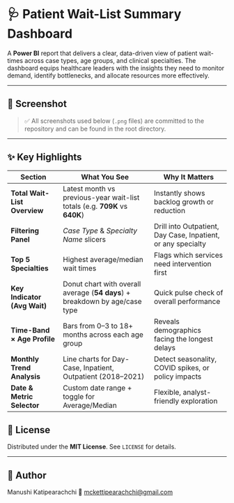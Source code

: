 # 🩺 Patient Wait-List Summary Dashboard

A **Power BI** report that delivers a clear, data-driven view of patient wait-times across case types, age groups, and clinical specialties. The dashboard equips healthcare leaders with the insights they need to monitor demand, identify bottlenecks, and allocate resources more effectively.

---

## 📸 Screenshot
> ✅ All screenshots used below (`.png` files) are committed to the repository and can be found in the root directory.
---

## ✨ Key Highlights

| Section                          | What You See                                                                   | Why It Matters                                      |
|----------------------------------|--------------------------------------------------------------------------------|-----------------------------------------------------|
| **Total Wait-List Overview**     | Latest month vs previous-year wait-list totals (e.g. **709K** vs **640K**)     | Instantly shows backlog growth or reduction         |
| **Filtering Panel**              | *Case Type* & *Specialty Name* slicers                                         | Drill into Outpatient, Day Case, Inpatient, or any specialty |
| **Top 5 Specialties**            | Highest average/median wait times                                              | Flags which services need intervention first        |
| **Key Indicator (Avg Wait)**     | Donut chart with overall average (**54 days**) + breakdown by age/case type    | Quick pulse check of overall performance            |
| **Time-Band × Age Profile**      | Bars from 0–3 to 18+ months across each age group                              | Reveals demographics facing the longest delays      |
| **Monthly Trend Analysis**       | Line charts for Day-Case, Inpatient, Outpatient (2018–2021)                    | Detect seasonality, COVID spikes, or policy impacts |
| **Date & Metric Selector**       | Custom date range + toggle for Average/Median                                  | Flexible, analyst-friendly exploration              |

## 📄 License

Distributed under the **MIT License**. See `LICENSE` for details.

---

## 👤 Author

Manushi Katipearachchi
📧 mckettipearachchi@gmail.com

